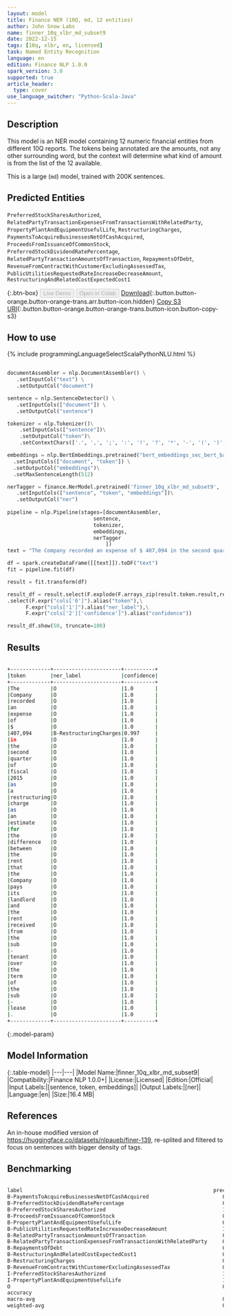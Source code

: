 ```yaml
---
layout: model
title: Finance NER (10Q, md, 12 entities)
author: John Snow Labs
name: finner_10q_xlbr_md_subset9
date: 2022-12-15
tags: [10q, xlbr, en, licensed]
task: Named Entity Recognition
language: en
edition: Finance NLP 1.0.0
spark_version: 3.0
supported: true
article_header:
  type: cover
use_language_switcher: "Python-Scala-Java"
---
```


## Description

This model is an NER model containing 12 numeric financial entities from different 10Q reports. The tokens being annotated are the amounts, not any other surrounding word, but the context will determine what kind of amount is from the list of the 12 available.

This is a large (`md`) model, trained with 200K sentences.

## Predicted Entities

`PreferredStockSharesAuthorized`, `RelatedPartyTransactionExpensesFromTransactionsWithRelatedParty`, `PropertyPlantAndEquipmentUsefulLife`, `RestructuringCharges`, `PaymentsToAcquireBusinessesNetOfCashAcquired`, `ProceedsFromIssuanceOfCommonStock`, `PreferredStockDividendRatePercentage`, `RelatedPartyTransactionAmountsOfTransaction`, `RepaymentsOfDebt`, `RevenueFromContractWithCustomerExcludingAssessedTax`, `PublicUtilitiesRequestedRateIncreaseDecreaseAmount`, `RestructuringAndRelatedCostExpectedCost1`

{:.btn-box}
<button class="button button-orange" disabled>Live Demo</button>
<button class="button button-orange" disabled>Open in Colab</button>
[Download](https://s3.amazonaws.com/auxdata.johnsnowlabs.com/finance/models/finner_10q_xlbr_md_subset9_en_1.0.0_3.0_1671082597318.zip){:.button.button-orange.button-orange-trans.arr.button-icon.hidden}
[Copy S3 URI](s3://auxdata.johnsnowlabs.com/finance/models/finner_10q_xlbr_md_subset9_en_1.0.0_3.0_1671082597318.zip){:.button.button-orange.button-orange-trans.button-icon.button-copy-s3}

## How to use



<div class="tabs-box" markdown="1">
{% include programmingLanguageSelectScalaPythonNLU.html %}

```python
 
documentAssembler = nlp.DocumentAssembler() \
   .setInputCol("text") \
   .setOutputCol("document")

sentence = nlp.SentenceDetector() \
   .setInputCols(["document"]) \
   .setOutputCol("sentence") 

tokenizer = nlp.Tokenizer()\
    .setInputCols(["sentence"])\
    .setOutputCol("token")\
    .setContextChars(['.', ',', ';', ':', '!', '?', '*', '-', '(', ')', '”', '’', '$','€'])

embeddings = nlp.BertEmbeddings.pretrained("bert_embeddings_sec_bert_base","en") \
  .setInputCols(["document", "token"]) \
  .setOutputCol("embeddings")\
  .setMaxSentenceLength(512)

nerTagger = finance.NerModel.pretrained('finner_10q_xlbr_md_subset9', 'en', 'finance/models')\
   .setInputCols(["sentence", "token", "embeddings"])\
   .setOutputCol("ner")
              
pipeline = nlp.Pipeline(stages=[documentAssembler,
                            sentence,
                            tokenizer,
                            embeddings,
                            nerTagger
                                ])
text = "The Company recorded an expense of $ 407,094 in the second quarter of fiscal 2015 as a restructuring charge as an estimate for the difference between the rent that the Company pays its landlord and the rent received from the sub - tenant over the term of the sub - lease ."

df = spark.createDataFrame([[text]]).toDF("text")
fit = pipeline.fit(df)

result = fit.transform(df)

result_df = result.select(F.explode(F.arrays_zip(result.token.result,result.ner.result, result.ner.metadata)).alias("cols"))\
.select(F.expr("cols['0']").alias("token"),\
      F.expr("cols['1']").alias("ner_label"),\
      F.expr("cols['2']['confidence']").alias("confidence"))

result_df.show(50, truncate=100)
```

</div>

## Results

```bash

+-------------+----------------------+----------+
|token        |ner_label             |confidence|
+-------------+----------------------+----------+
|The          |O                     |1.0       |
|Company      |O                     |1.0       |
|recorded     |O                     |1.0       |
|an           |O                     |1.0       |
|expense      |O                     |1.0       |
|of           |O                     |1.0       |
|$            |O                     |1.0       |
|407,094      |B-RestructuringCharges|0.997     |
|in           |O                     |1.0       |
|the          |O                     |1.0       |
|second       |O                     |1.0       |
|quarter      |O                     |1.0       |
|of           |O                     |1.0       |
|fiscal       |O                     |1.0       |
|2015         |O                     |1.0       |
|as           |O                     |1.0       |
|a            |O                     |1.0       |
|restructuring|O                     |1.0       |
|charge       |O                     |1.0       |
|as           |O                     |1.0       |
|an           |O                     |1.0       |
|estimate     |O                     |1.0       |
|for          |O                     |1.0       |
|the          |O                     |1.0       |
|difference   |O                     |1.0       |
|between      |O                     |1.0       |
|the          |O                     |1.0       |
|rent         |O                     |1.0       |
|that         |O                     |1.0       |
|the          |O                     |1.0       |
|Company      |O                     |1.0       |
|pays         |O                     |1.0       |
|its          |O                     |1.0       |
|landlord     |O                     |1.0       |
|and          |O                     |1.0       |
|the          |O                     |1.0       |
|rent         |O                     |1.0       |
|received     |O                     |1.0       |
|from         |O                     |1.0       |
|the          |O                     |1.0       |
|sub          |O                     |1.0       |
|-            |O                     |1.0       |
|tenant       |O                     |1.0       |
|over         |O                     |1.0       |
|the          |O                     |1.0       |
|term         |O                     |1.0       |
|of           |O                     |1.0       |
|the          |O                     |1.0       |
|sub          |O                     |1.0       |
|-            |O                     |1.0       |
|lease        |O                     |1.0       |
|.            |O                     |1.0       |
+-------------+----------------------+----------+

```

{:.model-param}
## Model Information

{:.table-model}
|---|---|
|Model Name:|finner_10q_xlbr_md_subset9|
|Compatibility:|Finance NLP 1.0.0+|
|License:|Licensed|
|Edition:|Official|
|Input Labels:|[sentence, token, embeddings]|
|Output Labels:|[ner]|
|Language:|en|
|Size:|16.4 MB|

## References

An in-house modified version of https://huggingface.co/datasets/nlpaueb/finer-139, re-splited and filtered to focus on sentences with bigger density of tags.

## Benchmarking

```bash

label                                                              precision    recall  f1-score   support                                                
B-PaymentsToAcquireBusinessesNetOfCashAcquired                        0.9801    0.9610    0.9705       154
B-PreferredStockDividendRatePercentage                                0.9822    1.0000    0.9910       166
B-PreferredStockSharesAuthorized                                      1.0000    1.0000    1.0000       113
B-ProceedsFromIssuanceOfCommonStock                                   0.9846    0.9014    0.9412        71
B-PropertyPlantAndEquipmentUsefulLife                                 0.9672    0.9743    0.9707       272
B-PublicUtilitiesRequestedRateIncreaseDecreaseAmount                  1.0000    0.9894    0.9947       188
B-RelatedPartyTransactionAmountsOfTransaction                         0.8750    0.3853    0.5350       218
B-RelatedPartyTransactionExpensesFromTransactionsWithRelatedParty     0.7215    0.9620    0.8245       447
B-RepaymentsOfDebt                                                    0.9044    0.9762    0.9389       126
B-RestructuringAndRelatedCostExpectedCost1                            0.8871    0.9483    0.9167       174
B-RestructuringCharges                                                0.9428    0.9450    0.9439       872
B-RevenueFromContractWithCustomerExcludingAssessedTax                 0.9772    0.9062    0.9403       661
I-PreferredStockSharesAuthorized                                      1.0000    1.0000    1.0000         4
I-PropertyPlantAndEquipmentUsefulLife                                 1.0000    0.8171    0.8993        82
O                                                                     0.9989    0.9992    0.9990     77740
accuracy                                                                   -         -    0.9954     81288
macro-avg                                                             0.9481    0.9177    0.9244     81288
weighted-avg                                                          0.9957    0.9954    0.9952     81288
```